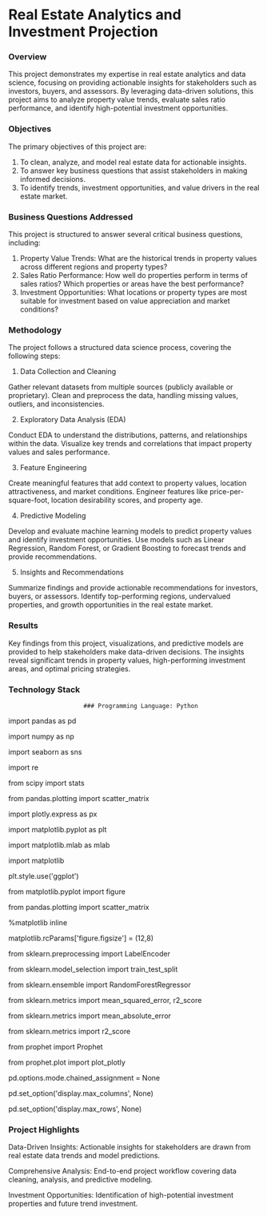 # Real Estate Analytics and Investment Projection

### Overview
This project demonstrates my expertise in real estate analytics and data science, focusing on providing actionable insights for stakeholders such as investors, buyers, and assessors. By leveraging data-driven solutions, this project aims to analyze property value trends, evaluate sales ratio performance, and identify high-potential investment opportunities.

### Objectives
The primary objectives of this project are:

1. To clean, analyze, and model real estate data for actionable insights.
2. To answer key business questions that assist stakeholders in making informed decisions.
3. To identify trends, investment opportunities, and value drivers in the real estate market.

### Business Questions Addressed
This project is structured to answer several critical business questions, including:

1. Property Value Trends: What are the historical trends in property values across different regions and property types?
2. Sales Ratio Performance: How well do properties perform in terms of sales ratios? Which properties or areas have the best performance?
3. Investment Opportunities: What locations or property types are most suitable for investment based on value appreciation and market conditions?

### Methodology
The project follows a structured data science process, covering the following steps:

1. Data Collection and Cleaning

  Gather relevant datasets from multiple sources (publicly available or proprietary).
  Clean and preprocess the data, handling missing values, outliers, and inconsistencies.
  
2. Exploratory Data Analysis (EDA)

  Conduct EDA to understand the distributions, patterns, and relationships within the data.
  Visualize key trends and correlations that impact property values and sales performance.

3. Feature Engineering

  Create meaningful features that add context to property values, location attractiveness, and market conditions.
  Engineer features like price-per-square-foot, location desirability scores, and property age.

4. Predictive Modeling

  Develop and evaluate machine learning models to predict property values and identify investment opportunities.
  Use models such as Linear Regression, Random Forest, or Gradient Boosting to forecast trends and provide recommendations.

5. Insights and Recommendations

  Summarize findings and provide actionable recommendations for investors, buyers, or assessors.
  Identify top-performing regions, undervalued properties, and growth opportunities in the real estate market.

### Results
Key findings from this project, visualizations, and predictive models are provided to help stakeholders make data-driven decisions. The insights reveal significant trends in property values, high-performing investment areas, and optimal pricing strategies.

### Technology Stack
                         ### Programming Language: Python
import pandas as pd

import numpy as np

import seaborn as sns

import re

from scipy import stats

from pandas.plotting import scatter_matrix

import plotly.express as px

import matplotlib.pyplot as plt

import matplotlib.mlab as mlab

import matplotlib

plt.style.use('ggplot')

from matplotlib.pyplot import figure

from pandas.plotting import scatter_matrix

%matplotlib inline

matplotlib.rcParams['figure.figsize'] = (12,8)

from sklearn.preprocessing import LabelEncoder

from sklearn.model_selection import train_test_split

from sklearn.ensemble import RandomForestRegressor

from sklearn.metrics import mean_squared_error, r2_score

from sklearn.metrics import mean_absolute_error

from sklearn.metrics import r2_score

from prophet import Prophet

from prophet.plot import plot_plotly

pd.options.mode.chained_assignment = None

pd.set_option('display.max_columns', None)

pd.set_option('display.max_rows', None)

### Project Highlights
Data-Driven Insights: Actionable insights for stakeholders are drawn from real estate data trends and model predictions.

Comprehensive Analysis: End-to-end project workflow covering data cleaning, analysis, and predictive modeling.

Investment Opportunities: Identification of high-potential investment properties and future trend investment.

